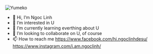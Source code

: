 ![Yumeko](https://user-images.githubusercontent.com/83945131/164966360-11eeec65-5a1b-4b26-b22f-b55e78d5e74d.jpg)

- 👋 Hi, I’m Ngoc Linh
- 👀 I’m interested in U
- 🌱 I’m currently learning everthing about U
- 💞️ I’m looking to collaborate on U, of course
- 📫 How to reach me https://www.facebook.com/hi.ngoclinhdesu/ https://www.instagram.com/i.am.ngoclinh/

<!---
ngoclinh3102/ngoclinh3102 is a ✨ special ✨ repository because its `README.md` (this file) appears on your GitHub profile.
You can click the Preview link to take a look at your changes.
--->
